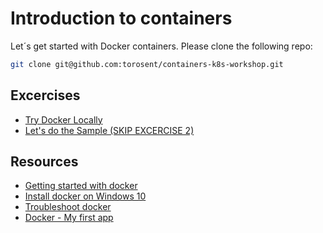 # Introduction to containers

Let´s get started with Docker containers.
Please clone the following repo:

```bash
git clone git@github.com:torosent/containers-k8s-workshop.git
```

## Excercises

- [Try Docker Locally](01-Try-Docker.md)
- [Let's do the Sample (SKIP EXCERCISE 2)](https://github.com/torosent/containers-k8s-workshop/blob/master/Docker-ACS/Labs/docker101.md)

## Resources

- [Getting started with docker](https://docs.docker.com/get-started/)
- [Install docker on Windows 10](https://docs.docker.com/docker-for-windows/install/)
- [Troubleshoot docker](https://docs.docker.com/docker-for-windows/troubleshoot/#permissions-errors-on-data-directories-for-shared-volumes)
- [Docker - My first app](https://github.com/torosent/containers-k8s-workshop/tree/master/Docker-ACS/Challenges/MyFirstApp)
